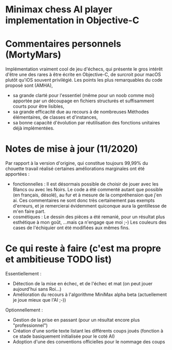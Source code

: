 Minimax chess AI player implementation in Objective-C
=====================================================

Commentaires personnels (MortyMars)
=======================
Implémentation vraiment cool de jeu d'échecs, qui présente le gros intérêt d'être une des rares à être écrite en Objective-C,
de surcroit pour macOS plutôt qu'iOS souvent privilégié.
Les points les plus remarquables du code proposé sont (AMHA), 
- sa grande clarté pour l'essentiel (même pour un noob comme moi) apportée par un découpage en fichiers structurés 
  et suffisamment courts pour être lisibles, 
- sa grande efficacité due au recours à de nombreuses Méthodes élémentaires, de classes et d'instances,
- sa bonne capacité d'évolution par réutilisation des fonctions unitaires déjà implémentées.

Notes de mise à jour (11/2020)
====================
Par rapport à la version d'origine, qui constitue toujours 99,99% du chouette travail réalisé certaines améliorations 
marginales ont été apportées :
- fonctionnelles :
Il est désormais possible de choisir de jouer avec les Blancs ou avec les Noirs.
Le code a été commenté autant que possible (en français, désolé), au fur et à mesure de la compréhension que j'en ai.
Ces commentaires ne sont donc très certainement pas exempts d'erreurs, et je remercierai évidemment quiconque aura
la gentillesse de m'en faire part.
- cosmétiques :
Le dessin des pièces a été remanié, pour un résultat plus esthétique à mon goût, ...mais ça n'engage que moi ;-)
Les couleurs des cases de l'échiquier ont été modifiées aux mêmes fins.

Ce qui reste à faire (c'est ma propre et ambitieuse TODO list)
====================
Essentiellement :
- Détection de la mise en échec, et de l'échec et mat (on peut jouer aujourd'hui sans Roi...)
- Amélioration du recours à l'algorithme MiniMax alpha beta (actuellement je joue mieux que l'AI ;-))

Optionnellement :
- Gestion de la prise en passant (pour un résultat encore plus "professionnel")
- Création d'une sortie texte listant les différents coups joués (fonction à ce stade basiquement initialisée pour le coté AI)
- Adoption d'une des conventions officielles pour le nommage des coups



